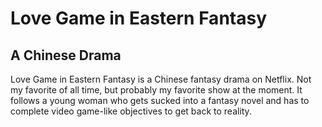 # Love Game in Eastern Fantasy
## A Chinese Drama
Love Game in Eastern Fantasy is a Chinese fantasy drama on Netflix. Not my favorite of all time, but probably my favorite show at the moment. It follows a young woman who gets sucked into a fantasy novel and has to complete video game-like objectives to get back to reality. 
